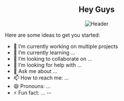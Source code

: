 
<div align="center">
  
## Hey Guys

![Header](Naranjado.gif)

</div>

Here are some ideas to get you started:

- 🔭 I’m currently working on multiple projects
- 🌱 I’m currently learning ...
- 👯 I’m looking to collaborate on ...
- 🤔 I’m looking for help with ...
- 💬 Ask me about ...
- 📫 How to reach me: ...
- 😄 Pronouns: ...
- ⚡ Fun fact: ...
--


